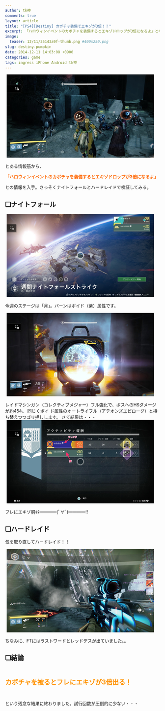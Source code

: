 ```yaml
---
author: tk神
comments: true
layout: article
title: "[PS4][Destiny] カボチャ装備でエキゾが3倍！？"
excerpt: 「ハロウィンイベントのカボチャを装備するとエキゾドロップが3倍になるよ」との情報を入手。さっそくナイトフォールとハードレイドで検証してみる。
image:
  teaser: 12/11/35143a9f-thumb.png #400x250.png
slug: destiny-pumpkin
date: 2014-12-11 14:03:08 +0900
categories: game
tags: ingress iPhone Android tk神
---
```


<!-- more -->

<a  href="/images/12/11/35143a9f.png" title="1" target="_blank"><img  src="/images/12/11/35143a9f-s.png" width="480" height="270" border="0" alt="1" hspace="5" class="pict"></a><br />
<p>とある情報筋から、</p>
<p><span  style="color: rgb(255, 102, 0);"><strong>「ハロウィンイベントのカボチャを装備するとエキゾドロップが3倍になるよ」</strong></span></p>
<p>との情報を入手。さっそくナイトフォールとハードレイドで検証してみる。</p>
<!--more-->
<p><!-- more --></p>
<h2><strong>❏ナイトフォール</strong></h2>
<a  href="/images/12/11/8eb9fd41.png" title="2" target="_blank"><img  src="/images/12/11/8eb9fd41-s.png" width="480" height="270" border="0" alt="2" hspace="5" class="pict"></a><br />
<p>今週のステージは「月」。バーンはボイド（紫）属性です。</p>
<a  href="/images/12/11/5b249b2b.jpg" title="3" target="_blank"><img  src="/images/12/11/5b249b2b-s.jpg" width="480" height="270" border="0" alt="3" hspace="5" class="pict"></a><br />
<p>レイドマシンガン（コレクティブメジャー）フル強化で、ボスへのHSダメージが約454。 同じくボイ
ド属性のオートライフル（アテオンズエピローグ）と持ち替えつつゴリ押しします。 さて結果は・・・
<a  href="/images/12/11/c08f8168.png" title="4" target="_blank">
<img  src="/images/12/11/c08f8168-s.png" width="480" height="270" border="0" alt="4" hspace="5" class="pict"></a><br />
</p>フレにエキゾ胴ｷﾀ━━━━(ﾟ∀ﾟ)━━━━!!<br />
<h2><strong>❏ハードレイド</strong></h2>
<p>気を取り直してハードレイド！！</p>
<a  href="/images/12/11/533dc12d.jpg" title="5" target="_blank"><img  src="/images/12/11/533dc12d-s.jpg" width="480" height="270" border="0" alt="5" hspace="5" class="pict"></a><br />
<p>ちなみに、FTにはラストワードとレッドデスが出ていました。。</p>
<h2><strong>❏結論</strong></h2>
<p>&nbsp;</p>
<p><span  style="font-size: 150%;"><strong><span  style="color: rgb(255, 147, 0);">カボチャを被るとフレにエキゾが3倍出る！</span></strong></span></p>
<p>&nbsp;</p>
<p>という残念な結果に終わりました。試行回数が圧倒的に少ない・・・</p>
